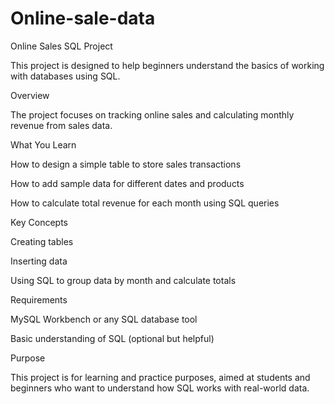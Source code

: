 # Online-sale-data
Online Sales SQL Project

This project is designed to help beginners understand the basics of working with databases using SQL.

Overview

The project focuses on tracking online sales and calculating monthly revenue from sales data.

What You Learn

How to design a simple table to store sales transactions

How to add sample data for different dates and products

How to calculate total revenue for each month using SQL queries


Key Concepts

Creating tables

Inserting data

Using SQL to group data by month and calculate totals


Requirements

MySQL Workbench or any SQL database tool

Basic understanding of SQL (optional but helpful)


Purpose

This project is for learning and practice purposes, aimed at students and beginners who want to understand how SQL works with real-world data.
